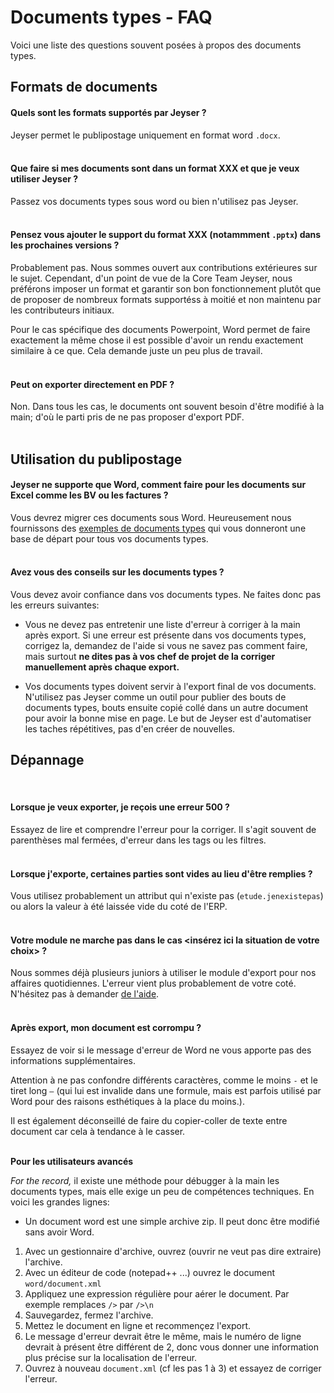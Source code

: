 # Documents types - FAQ

Voici une liste des questions souvent posées à propos des documents types.

## Formats de documents

 #### Quels sont les formats supportés par Jeyser ?
 
 Jeyser permet le publipostage uniquement en format word `.docx`.
  <br/><br/>

 #### Que faire si mes documents sont dans un format XXX et que je veux utiliser Jeyser ?
 
 Passez vos documents types sous word ou bien n'utilisez pas Jeyser.
  <br/><br/>

 #### Pensez vous ajouter le support du format XXX (notammment `.pptx`) dans les prochaines versions ?
 
 Probablement pas. Nous sommes ouvert aux contributions extérieures sur le sujet. Cependant, d'un point de vue 
 de la Core Team Jeyser, nous préférons imposer un format et garantir son bon fonctionnement plutôt 
 que de proposer de nombreux formats supportéss à moitié et non maintenu par les contributeurs initiaux. 
 
 Pour le cas spécifique des documents Powerpoint, Word permet de faire exactement la même chose 
 il est possible d'avoir un rendu exactement similaire à ce que. Cela demande juste un peu plus de travail.
  <br/><br/>

 #### Peut on exporter directement en PDF ?

 Non. Dans tous les cas, le documents ont souvent besoin d'être modifié à la main; d'où le parti pris de ne pas proposer
 d'export PDF.
 <br/><br/>


## Utilisation du publipostage


 #### Jeyser ne supporte que Word, comment faire pour les documents sur Excel comme les BV ou les factures ?
 
 Vous devrez migrer ces documents sous Word. Heureusement nous fournissons des [exemples de documents types](https://github.com/n7consulting/Incipio/tree/master/var/documents)
 qui vous donneront une base de départ pour tous vos documents types.
  <br/><br/>

 #### Avez vous des conseils sur les documents types ?
 
 Vous devez avoir confiance dans vos documents types. Ne faites donc pas les erreurs suivantes:
  
   - Vous ne devez pas entretenir une liste d'erreur à corriger à la main après export. Si une erreur est présente dans vos documents types,
   corrigez la, demandez de l'aide si vous ne savez pas comment faire, mais surtout 
   **ne dites pas à vos chef de projet de la corriger manuellement après chaque export.**
   
   
   - Vos documents types doivent servir à l'export final de vos documents. N'utilisez pas Jeyser comme un outil pour 
   publier des bouts de documents types, bouts ensuite copié collé dans un autre document pour avoir la bonne mise en page.
   Le but de Jeyser est d'automatiser les taches répétitives, pas d'en créer de nouvelles.



## Dépannage
 <br/>

 #### Lorsque je veux exporter, je reçois une erreur 500 ?
 
 Essayez de lire et comprendre l'erreur pour la corriger. Il s'agit souvent de parenthèses mal fermées, d'erreur dans les tags ou les filtres.
 <br/><br/>

 #### Lorsque j'exporte, certaines parties sont vides au lieu d'être remplies ?
 
 Vous utilisez probablement un attribut qui n'existe pas (`etude.jenexistepas`) ou alors la valeur à été laissée vide du coté de l'ERP.
 <br/><br/>
 
 #### Votre module ne marche pas dans le cas <insérez ici la situation de votre choix> ?
 
 Nous sommes déjà plusieurs juniors à utiliser le module d'export pour nos affaires quotidiennes. 
 L'erreur vient plus probablement de votre coté. N'hésitez pas à demander [de l'aide](./../../support).
 <br/><br/>

 #### Après export, mon document est corrompu ?
 
 Essayez de voir si le message d'erreur de Word ne vous apporte pas des informations supplémentaires. 
 
 Attention à ne pas confondre différents caractères, comme le moins `-` et le tiret long `—`
 (qui lui est invalide dans une formule, mais est parfois utilisé par Word pour des raisons esthétiques à la place du moins.). 
 
 Il est également déconseillé de faire du copier-coller de texte entre document car cela à tendance à le casser.

  <br/>**Pour les utilisateurs avancés**
 
 *For the record,* il existe une méthode pour débugger à la main les documents types, mais elle exige un peu de compétences
 techniques. En voici les grandes lignes:
 
   - Un document word est une simple archive zip. Il peut donc être modifié sans avoir Word.
   1. Avec un gestionnaire d'archive, ouvrez (ouvrir ne veut pas dire extraire) l'archive.
   2. Avec un éditeur de code (notepad++ ...) ouvrez le document `word/document.xml`
   3. Appliquez une expression régulière pour aérer le document. Par exemple remplaces `/>` par `/>\n`
   4. Sauvegardez, fermez l'archive.
   5. Mettez le document en ligne et recommençez l'export.
   6. Le message d'erreur devrait être le même, mais le numéro de ligne devrait à présent être différent de 2, 
      donc vous donner une information plus précise sur la localisation de l'erreur.
   7. Ouvrez à nouveau `document.xml` (cf les pas 1 à 3) et essayez de corriger l'erreur.

